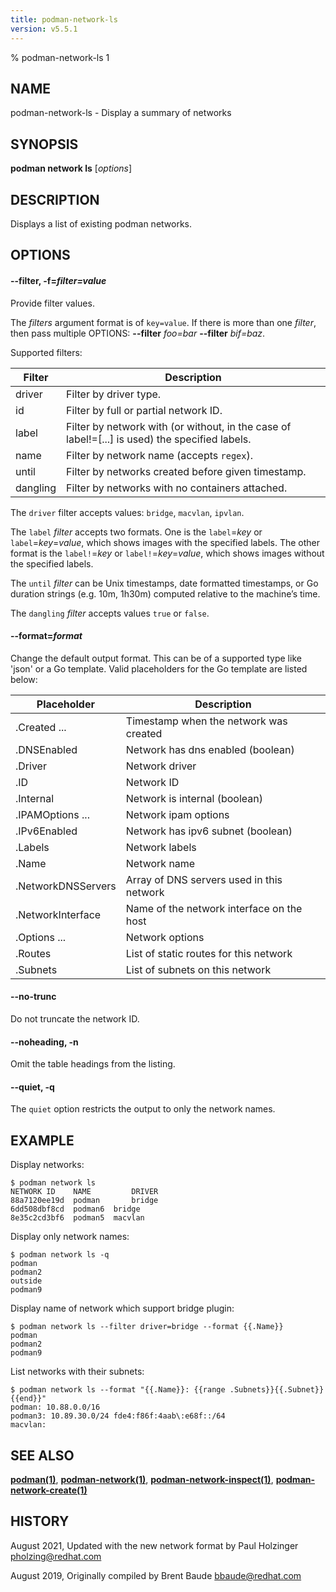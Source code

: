 ```yaml
---
title: podman-network-ls
version: v5.5.1
---
```


% podman-network-ls 1

## NAME
podman\-network\-ls - Display a summary of networks

## SYNOPSIS
**podman network ls**  [*options*]

## DESCRIPTION
Displays a list of existing podman networks.

## OPTIONS
#### **--filter**, **-f**=*filter=value*

Provide filter values.

The *filters* argument format is of `key=value`. If there is more than one *filter*, then pass multiple OPTIONS: **--filter** *foo=bar* **--filter** *bif=baz*.

Supported filters:

| **Filter** | **Description**                                                                                  |
| ---------- | ------------------------------------------------------------------------------------------------ |
| driver     | Filter by driver type.                                                                           |
| id         | Filter by full or partial network ID.                                                            |
| label      | Filter by network with (or without, in the case of label!=[...] is used) the specified labels.   |
| name       | Filter by network name (accepts `regex`).                                                        |
| until      | Filter by networks created before given timestamp.                                               |
| dangling   | Filter by networks with no containers attached.                                                  |


The `driver` filter accepts values: `bridge`, `macvlan`, `ipvlan`.

The `label` *filter* accepts two formats. One is the `label`=*key* or `label`=*key*=*value*, which shows images with the specified labels. The other format is the `label!`=*key* or `label!`=*key*=*value*, which shows images without the specified labels.

The `until` *filter* can be Unix timestamps, date formatted timestamps, or Go duration strings (e.g. 10m, 1h30m) computed relative to the machine’s time.

The `dangling` *filter* accepts values `true` or `false`.

#### **--format**=*format*

Change the default output format.  This can be of a supported type like 'json'
or a Go template.
Valid placeholders for the Go template are listed below:

| **Placeholder**    | **Description**                           |
|--------------------|-------------------------------------------|
| .Created ...       | Timestamp when the network was created    |
| .DNSEnabled        | Network has dns enabled (boolean)         |
| .Driver            | Network driver                            |
| .ID                | Network ID                                |
| .Internal          | Network is internal (boolean)             |
| .IPAMOptions ...   | Network ipam options                      |
| .IPv6Enabled       | Network has ipv6 subnet (boolean)         |
| .Labels            | Network labels                            |
| .Name              | Network name                              |
| .NetworkDNSServers | Array of DNS servers used in this network |
| .NetworkInterface  | Name of the network interface on the host |
| .Options ...       | Network options                           |
| .Routes            | List of static routes for this network    |
| .Subnets           | List of subnets on this network           |

#### **--no-trunc**

Do not truncate the network ID.


[//]: # (BEGIN included file options/noheading.md)
#### **--noheading**, **-n**

Omit the table headings from the listing.

[//]: # (END   included file options/noheading.md)

#### **--quiet**, **-q**

The `quiet` option restricts the output to only the network names.

## EXAMPLE

Display networks:
```
$ podman network ls
NETWORK ID    NAME         DRIVER
88a7120ee19d  podman       bridge
6dd508dbf8cd  podman6  bridge
8e35c2cd3bf6  podman5  macvlan
```

Display only network names:
```
$ podman network ls -q
podman
podman2
outside
podman9
```

Display name of network which support bridge plugin:
```
$ podman network ls --filter driver=bridge --format {{.Name}}
podman
podman2
podman9
```
List networks with their subnets:
```
$ podman network ls --format "{{.Name}}: {{range .Subnets}}{{.Subnet}} {{end}}"
podman: 10.88.0.0/16
podman3: 10.89.30.0/24 fde4:f86f:4aab\:e68f::/64
macvlan:
```

## SEE ALSO
**[podman(1)](podman.1.md)**, **[podman-network(1)](podman-network.1.md)**, **[podman-network-inspect(1)](podman-network-inspect.1.md)**, **[podman-network-create(1)](podman-network-create.1.md)**

## HISTORY
August 2021, Updated with the new network format by Paul Holzinger <pholzing@redhat.com>

August 2019, Originally compiled by Brent Baude <bbaude@redhat.com>

